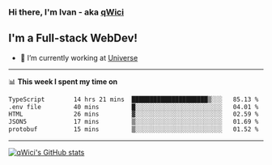 ### Hi there, I'm Ivan - aka [qWici][website]

## I'm a Full-stack WebDev!
- 🔭 I’m currently working at [Universe][universe]

---

📊 **This week I spent my time on**
<!--START_SECTION:waka-->

```txt
TypeScript        14 hrs 21 mins  █████████████████████▒░░░   85.13 %
.env file         40 mins         █░░░░░░░░░░░░░░░░░░░░░░░░   04.01 %
HTML              26 mins         ▓░░░░░░░░░░░░░░░░░░░░░░░░   02.59 %
JSON5             17 mins         ▒░░░░░░░░░░░░░░░░░░░░░░░░   01.69 %
protobuf          15 mins         ▒░░░░░░░░░░░░░░░░░░░░░░░░   01.52 %
```

<!--END_SECTION:waka-->

---

[![qWici's GitHub stats](https://github-readme-stats.vercel.app/api?username=qWici)](https://github.com/qWici/github-readme-stats)

[website]: https://devkucher.com
[twitter]: https://twitter.com/KucherDev
[linkedin]: https://www.linkedin.com/in/ivankucher
[universe]: https://universeapps.limited
